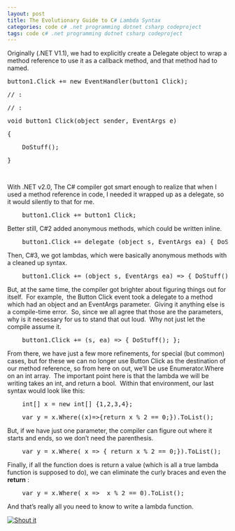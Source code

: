 ```yaml
---
layout: post
title: The Evolutionary Guide to C# Lambda Syntax
categories: code c# .net programming dotnet csharp codeproject
tags: code c# .net programming dotnet csharp codeproject
---
```


  
<p>Originally (.NET V1.1), we had to explicitly create a Delegate object to wrap a method reference to use it as a callback method, and that method had to named.</p>
<div class="csharpcode">   <pre class="alt">button1.Click += <span class="kwrd">new</span> EventHandler(button1_Click);</pre>

  <pre><span class="rem">// :</span></pre>

  <pre class="alt"><span class="rem">// :</span></pre>

  <pre><span class="kwrd">void</span> button1_Click(<span class="kwrd">object</span> sender, EventArgs e)</pre>

  <pre class="alt">{</pre>

  <pre>    <span class="rem">DoStuff();</span></pre>

  <pre class="alt">}</pre>

  <pre> </pre>
</div>
<p>With .NET v2.0, The C# compiler got smart enough to realize that when I used a method reference in code, I needed it wrapped up as a delegate, so it would silently to that for me.</p>
<pre class="csharpcode">    button1.Click += button1_Click;</pre>
<p>Better still, C#2 added anonymous methods, which could be written inline.</p>
<pre class="csharpcode">    button1.Click += <span class="kwrd">delegate</span> (<span class="kwrd">object</span> s, EventArgs ea) { DoStuff();}</pre>
<p>Then, C#3, we got lambdas, which were basically anonymous methods with a cleaned up syntax.</p>
<pre class="csharpcode">    button1.Click += (<span class="kwrd">object</span> s, EventArgs ea) =&gt; { DoStuff(); };</pre>
<p>But, at the same time, the compiler got brighter about figuring things out for itself.  For example,  the Button Click event took a delegate to a method which had an object and an EventArgs parameter.  Giving it anything else is a compile-time error.  So, since we all agree that those are the parameters, why is it necessary for us to stand that out loud.  Why not just let the compile assume it.</p>
<pre class="csharpcode">    button1.Click += (s, ea) =&gt; { DoStuff(); };</pre>
<p>From there, we have just a few more refinements, for special (but common) cases, but for these we can no longer use Button Click as the destination of our method reference, so from here on out, we’ll be use Enumerator.Where on an int array.  The important point here is that the lambda we will be writing takes an int, and return a bool.  Within that environment, our last syntax would look like this:</p>
<div class="csharpcode">
  <pre class="alt">    <span class="kwrd">int</span>[] x = <span class="kwrd">new</span> <span class="kwrd">int</span>[] {1,2,3,4};</pre>

  <pre>    var y = x.Where((x)=&gt;{<span class="kwrd">return</span> x % 2 == 0;}).ToList();</pre>
</div>
<p>But, if we have just one parameter, the compiler can figure out where it starts and ends, so we don’t need the parenthesis. </p>
<pre class="csharpcode">    var y = x.Where( x =&gt; { <span class="kwrd">return</span> x % 2 == 0;}).ToList();</pre>
<p>Finally, if all the function does is return a value (which is all a true lambda function is supposed to do), we can eliminate the curly braces and even the <strong>return</strong> :</p>
<pre class="csharpcode">    var y = x.Where( x =&gt;  x % 2 == 0).ToList();</pre>
<p>And that’s really all you need to know to write a lambda function.</p>
<a href="http://dotnetshoutout.com/Honest-Illusion-The-Evolutionary-Guide-to-C-Lambda-Syntax">
  <img alt="Shout it" src="http://dotnetshoutout.com/image.axd?url=http%3A%2F%2Fhonestillusion.com%2Fblogs%2Fblog_0%2Farchive%2F2011%2F03%2F17%2Fthe-evolutionary-guide-to-c-lambda-syntax.aspx" style="border:0px;" />
</a>
